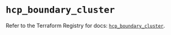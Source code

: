# `hcp_boundary_cluster`

Refer to the Terraform Registry for docs: [`hcp_boundary_cluster`](https://registry.terraform.io/providers/hashicorp/hcp/0.85.0/docs/resources/boundary_cluster).
